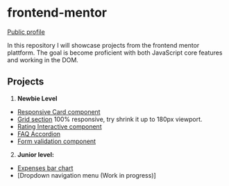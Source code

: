 # frontend-mentor
[Public profile](https://www.frontendmentor.io/profile/alexcumplido)

In this repository I will showcase projects from the frontend mentor plattform. The goal is become proficient with both JavaScript core features and working in the DOM. 

## Projects

1. **Newbie Level**
  - [Responsive Card component](https://alexcumplido.github.io/frontend-mentor/card-component)
  - [Grid section](https://alexcumplido.github.io/frontend-mentor/grid-section) 100% responsive, try shrink it up to 180px viewport.
  - [Rating Interactive component](https://alexcumplido.github.io/frontend-mentor/rating-component)
  - [FAQ Accordion](https://alexcumplido.github.io/frontend-mentor/faq-accordion)
  - [Form validation component](https://alexcumplido.github.io/frontend-mentor/form-validation)
  
2. **Junior level:**
  - [Expenses bar chart](https://alexcumplido.github.io/frontend-mentor/bar-chart)
  - [Dropdown navigation menu (Work in progress)] 